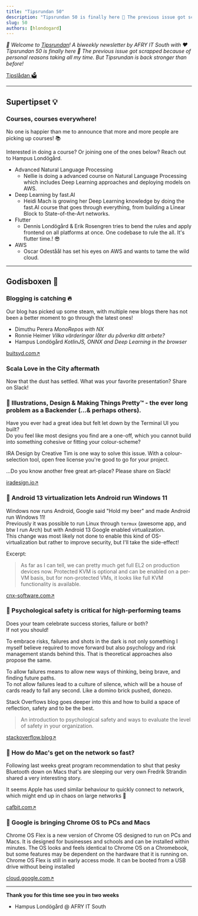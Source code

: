 ```yaml
---
title: "Tipsrundan 50"
description: "Tipsrundan 50 is finally here 🥳 The previous issue got scrapped because of personal reasons taking all my time. But Tipsrundan is back stronger than before!"
slug: 50
authors: [hlondogard]
---
```

_👋 Welcome to [Tipsrundan](https://buitsyd.com/tipsrundan/50/)! A biweekly newsletter by AFRY IT South with ❤️_  
_Tipsrundan 50 is finally here 🥳 The previous issue got scrapped because of personal reasons taking all my time. But Tipsrundan is back stronger than before!_
<!--truncate-->

[Tipslådan 🗳](mailto:hampus.londogard@afry.com?subject=Tips)    

---
## Supertipset 💡
###         Courses, courses everywhere!

No one is happier than me to announce that more and more people are picking up courses! 📚

Interested in doing a course? Or joining one of the ones below? Reach out to Hampus Londögård.

- Advanced Natural Language Processing
  - Nellie is doing a advanced course on Natural Language Processing which includes Deep Learning approaches and deploying models on AWS.  
- Deep Learning by fast.AI
  - Heidi Mach is growing her Deep Learning knowledge by doing the fast.AI course that goes through everything, from building a Linear Block to State-of-the-Art networks.  
- Flutter
  - Dennis Londögård & Erik Rosengren  tries to bend the rules and apply frontend on all platforms at once. One codebase to rule the all. It's flutter time.! 😎  
- AWS
  - Oscar Odeståål has set his eyes on AWS and wants to tame the wild cloud.

---



## Godisboxen 🍭
        
###  Blogging is catching 🔥

Our blog has picked up some steam, with multiple new blogs there has not been a better moment to go through the latest ones!

- Dimuthu Perera _MonoRepos with NX_
- Ronnie Heimer _Vilka värderingar låter du påverka ditt arbete?_
- Hampus Londögård _KotlinJS, ONNX and Deep Learning in the browser_

[buitsyd.com↗](http://buitsyd.com/)

###  Scala Love in the City aftermath

Now that the dust has settled. What was your favorite presentation? Share on Slack!



### 🔀 Illustrations, Design & Making Things Pretty™ - the ever long problem as a Backender (...& perhaps others).

Have you ever had a great idea but felt let down by the Terminal UI you built?  
Do you feel like most designs you find are a one-off, which you cannot build into something cohesive or fitting your colour-scheme?  
 
IRA Design by Creative Tim is one way to solve this issue. With a colour-selection tool, open free license you're good to go for your project.  

...Do you know another free great art-place? Please share on Slack!

[iradesign.io↗](https://iradesign.io/)

### 🔀 Android 13 virtualization lets Android run Windows 11

Windows now runs Android, Google said "Hold my beer" and made Android run Windows 11!  
Previously it was possible to run Linux through `termux` (awesome app, and btw I run Arch) but with Android 13 Google enabled virtualization.  
This change was most likely not done to enable this kind of OS-virtualization but rather to improve security, but I'll take the side-effect!

Excerpt:

> As far as I can tell, we can pretty much get full EL2 on production devices now. Protected KVM is optional and can be enabled on a per-VM basis, but for non-protected VMs, it looks like full KVM functionality is available.


[cnx-software.com↗](https://www.cnx-software.com/2022/02/14/android-13-virtualization-lets-pixel-6-run-windows-11-linux-distributions/)

### 👥 Psychological safety is critical for high-performing teams

Does your team celebrate success stories, failure or both?  
If not you should!

To embrace risks, failures and shots in the dark is not only something I myself believe required to move forward but also psychology and risk management stands behind this. That is theoretical approaches also propose the same.

To allow failures means to allow new ways of thinking, being brave, and finding future paths.  
To not allow failures lead to a culture of silence, which will be a house of cards ready to fall any second. Like a domino brick pushed, donezo.

Stack Overflows blog goes deeper into this and how to build a space of reflection, safety and to be the best.

> An introduction to psychological safety and ways to evaluate the level of safety in your organization.

[stackoverflow.blog↗](https://stackoverflow.blog/2022/01/27/psychological-safety-is-critical-for-high-performing-teams/)

### 🔀 How do Mac's get on the network so fast?

Following last weeks great program recommendation to shut that pesky Bluetooth down on Macs that's are sleeping our very own Fredrik Strandin shared a very interesting story.

It seems Apple has used similar behaviour to quickly connect to network, which might end up in chaos on large networks 🤯


[cafbit.com↗](https://cafbit.com/post/rapid_dhcp_or_how_do/)

### 🔀 Google is bringing Chrome OS to PCs and Macs

Chrome OS Flex is a new version of Chrome OS designed to run on PCs and Macs. It is designed for businesses and schools and can be installed within minutes. The OS looks and feels identical to Chrome OS on a Chromebook, but some features may be dependent on the hardware that it is running on. Chrome OS Flex is still in early access mode. It can be booted from a USB drive without being installed

[cloud.google.com↗](https://cloud.google.com/blog/products/chrome-enterprise/chrome-os-flex)   

---

**Thank you for this time see you in two weeks**   
- Hampus Londögård @ AFRY IT South